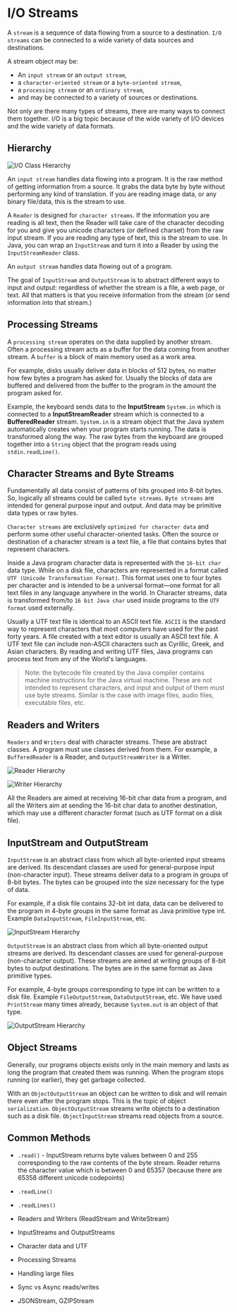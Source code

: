 # I/O Streams

A `stream` is a sequence of data flowing from a source to a destination. `I/O streams` can be connected to a wide variety of data sources and destinations.

A stream object may be:

* An `input stream` or an `output stream`,
* a `character-oriented stream` or a `byte-oriented stream`,
* a `processing stream` or an `ordinary stream`,
* and may be connected to a variety of sources or destinations.

Not only are there many types of streams, there are many ways to connect them together. I/O is a big topic because of the wide variety of I/O devices and the wide variety of data formats.

## Hierarchy

![I/O Class Hierarchy](./assets/io-class-hierarchy.png)

An `input stream` handles data flowing into a program. It is the raw method of getting information from a source. It grabs the data byte by byte without performing any kind of translation. If you are reading image data, or any binary file/data, this is the stream to use.

A `Reader` is designed for `character streams`. If the information you are reading is all text, then the Reader will take care of the character decoding for you and give you unicode characters (or defined charset) from the raw input stream. If you are reading any type of text, this is the stream to use. In Java, you can wrap an `InputStream` and turn it into a Reader by using the `InputStreamReader` class.

An `output stream` handles data flowing out of a program.

The goal of `InputStream` and `OutputStream` is to abstract different ways to input and output: regardless of whether the stream is a file, a web page, or text. All that matters is that you receive information from the stream (or send information into that stream.)

## Processing Streams

A `processing stream` operates on the data supplied by another stream. Often a processing stream acts as a buffer for the data coming from another stream. A `buffer` is a block of main memory used as a work area.

For example, disks usually deliver data in blocks of 512 bytes, no matter how few bytes a program has asked for. Usually the blocks of data are buffered and delivered from the buffer to the program in the amount the program asked for.

Example, the keyboard sends data to the **InputStream** `System.in` which is connected to a **InputStreamReader** stream which is connected to a **BufferedReader** stream. `System.in` is a stream object that the Java system automatically creates when your program starts running. The data is transformed along the way. The raw bytes from the keyboard are grouped together into a `String` object that the program reads using `stdin.readLine()`.

## Character Streams and Byte Streams

Fundamentally all data consist of patterns of bits grouped into 8-bit bytes. So, logically all streams could be called `byte streams`. `Byte streams` are intended for general purpose input and output. And data may be primitive data types or raw bytes.

`Character streams` are exclusively `optimized for character data` and perform some other useful character-oriented tasks. Often the source or destination of a character stream is a text file, a file that contains bytes that represent characters.

Inside a Java program character data is represented with the `16-bit char` data type. While on a disk file, characters are represented in a format called `UTF (Unicode Transformation Format)`. This format uses one to four bytes per character and is intended to be a universal format—one format for all text files in any language anywhere in the world. In Character streams, data is transformed from/to `16 bit Java char` used inside programs to the `UTF format` used externally.

Usually a UTF text file is identical to an ASCII text file. `ASCII` is the standard way to represent characters that most computers have used for the past forty years. A file created with a text editor is usually an ASCII text file. A UTF text file can include non-ASCII characters such as Cyrillic, Greek, and Asian characters. By reading and writing UTF files, Java programs can process text from any of the World's languages.

> Note: the bytecode file created by the Java compiler contains machine instructions for the Java virtual machine. These are not intended to represent characters, and input and output of them must use byte streams. Similar is the case with image files, audio files, executable files, etc.

## Readers and Writers

`Readers` and `Writers` deal with character streams. These are abstract classes. A program must use classes derived from them. For example, a `BufferedReader` is a Reader, and `OutputStreamWriter` is a Writer.

![Reader Hierarchy](./assets/reader-hierarchy.png)

![Writer Hierarchy](./assets/writer-hierarchy.png)

All the Readers are aimed at receiving 16-bit char data from a program, and all the Writers aim at sending the 16-bit char data to another destination, which may use a different character format (such as UTF format on a disk file).

## InputStream and OutputStream

`InputStream` is an abstract class from which all byte-oriented input streams are derived. Its descendant classes are used for general-purpose input (non-character input). These streams deliver data to a program in groups of 8-bit bytes. The bytes can be grouped into the size necessary for the type of data.

For example, if a disk file contains 32-bit int data, data can be delivered to the program in 4-byte groups in the same format as Java primitive type int. Example `DataInputStream`, `FileInputStream`, etc.

![InputStream Hierarchy](./assets/input-stream-hierarchy.png)

`OutputStream` is an abstract class from which all byte-oriented output streams are derived. Its descendant classes are used for general-purpose (non-character output). These streams are aimed at writing groups of 8-bit bytes to output destinations. The bytes are in the same format as Java primitive types.

For example, 4-byte groups corresponding to type int can be written to a disk file. Example `FileOutputStream`, `DataOutputStream`, etc. We have used `PrintStream` many times already, because `System.out` is an object of that type.

![OutputStream Hierarchy](./assets/output-stream-hierarchy.png)

## Object Streams

Generally, our programs objects exists only in the main memory and lasts as long the program that created them was running. When the program stops running (or earlier), they get garbage collected.

With an `ObjectOutputStream` an object can be written to disk and will remain there even after the program stops. This is the topic of object `serialization`. `ObjectOutputStream` streams write objects to a destination such as a disk file. `ObjectInputStream` streams read objects from a source.

## Common Methods

* `.read()` - InputStream returns byte values between 0 and 255 corresponding to the raw contents of the byte stream. Reader returns the character value which is between 0 and 65357 (because there are 65358 different unicode codepoints)
* `.readLine()`
* `.readLines()`


* Readers and Writers (ReadStream and WriteStream)
* InputStreams and OutputStreams
* Character data and UTF
* Processing Streams
* Handling large files
* Sync vs Async reads/writes
* JSONStream, GZIPStream

